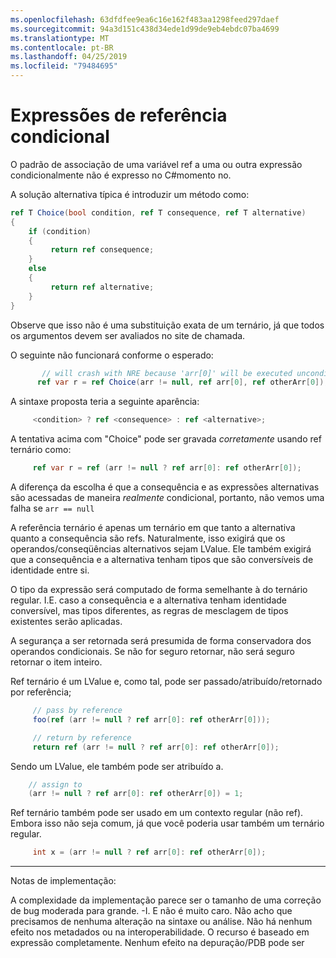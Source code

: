 ```yaml
---
ms.openlocfilehash: 63dfdfee9ea6c16e162f483aa1298feed297daef
ms.sourcegitcommit: 94a3d151c438d34ede1d99de9eb4ebdc07ba4699
ms.translationtype: MT
ms.contentlocale: pt-BR
ms.lasthandoff: 04/25/2019
ms.locfileid: "79484695"
---
```

# <a name="conditional-ref-expressions"></a>Expressões de referência condicional

O padrão de associação de uma variável ref a uma ou outra expressão condicionalmente não é expresso no C#momento no.

A solução alternativa típica é introduzir um método como:

```csharp
ref T Choice(bool condition, ref T consequence, ref T alternative)
{
    if (condition)
    {
         return ref consequence;
    }
    else
    {
         return ref alternative;
    }
}
```

Observe que isso não é uma substituição exata de um ternário, já que todos os argumentos devem ser avaliados no site de chamada.

O seguinte não funcionará conforme o esperado:

```csharp
       // will crash with NRE because 'arr[0]' will be executed unconditionally
      ref var r = ref Choice(arr != null, ref arr[0], ref otherArr[0]);
```

A sintaxe proposta teria a seguinte aparência:

```csharp
     <condition> ? ref <consequence> : ref <alternative>;
```

A tentativa acima com "Choice" pode ser gravada _corretamente_ usando ref ternário como:

```csharp
     ref var r = ref (arr != null ? ref arr[0]: ref otherArr[0]);
```

A diferença da escolha é que a consequência e as expressões alternativas são acessadas de maneira _realmente_ condicional, portanto, não vemos uma falha se ```arr == null```

A referência ternário é apenas um ternário em que tanto a alternativa quanto a consequência são refs. Naturalmente, isso exigirá que os operandos/conseqüências alternativos sejam LValue. Ele também exigirá que a consequência e a alternativa tenham tipos que são conversíveis de identidade entre si.

O tipo da expressão será computado de forma semelhante à do ternário regular. I.E. caso a consequência e a alternativa tenham identidade conversível, mas tipos diferentes, as regras de mesclagem de tipos existentes serão aplicadas.

A segurança a ser retornada será presumida de forma conservadora dos operandos condicionais. Se não for seguro retornar, não será seguro retornar o item inteiro.

Ref ternário é um LValue e, como tal, pode ser passado/atribuído/retornado por referência;

```csharp
     // pass by reference
     foo(ref (arr != null ? ref arr[0]: ref otherArr[0]));

     // return by reference
     return ref (arr != null ? ref arr[0]: ref otherArr[0]);
```

Sendo um LValue, ele também pode ser atribuído a. 

```csharp
    // assign to
    (arr != null ? ref arr[0]: ref otherArr[0]) = 1;
```

Ref ternário também pode ser usado em um contexto regular (não ref). Embora isso não seja comum, já que você poderia usar também um ternário regular.

```csharp
     int x = (arr != null ? ref arr[0]: ref otherArr[0]);
```


___

Notas de implementação: 

A complexidade da implementação parece ser o tamanho de uma correção de bug moderada para grande. -I. E não é muito caro.
Não acho que precisamos de nenhuma alteração na sintaxe ou análise.
Não há nenhum efeito nos metadados ou na interoperabilidade. O recurso é baseado em expressão completamente.
Nenhum efeito na depuração/PDB pode ser
